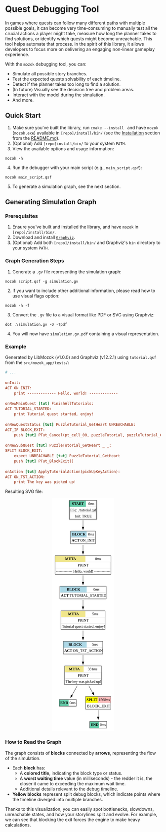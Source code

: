 # Quest Debugging Tool

In games where quests can follow many different paths with multiple  possible goals, it can become very time-consuming to manually test all the crucial actions a player might take, measure how long the planner takes to find solutions, or identify which quests might become unreachable. This tool helps automate that process. In the spirit of this library, it allows developers to focus more on delivering an engaging non-linear gameplay experience.  

With the `mozok` debugging tool, you can:
- Simulate all possible story branches.
- Test the expected quests solvability of each timeline.
- Detect if the planner takes too long to find a solution.
- (In future) Visually see the decision tree and problem areas.
- Interact with the model during the simulation.
- And more.

## Quick Start

1. Make sure you've built the library, run `cmake --install ` and have `mozok` (`mozok.exe`) available in `[repo]/install/bin/` (see the [Installation](../README.md#installation) section from the [README.md](../README.md)).
2. (Optional) Add `[repo]install/bin/` to your system `PATH`.
3. View the available options and usage information:
```
mozok -h
```
4. Run the debugger with your main script (e.g., `main_script.qsf`):
```
mozok main_script.qsf
```
5. To generate a simulation graph, see the next section.

## Generating Simulation Graph

### Prerequisites

1. Ensure you’ve built and installed the library, and have `mozok` in `[repo]/install/bin/`.
2. Download and install [`Graphviz`](https://graphviz.org/).
3. (Optional) Add both `[repo]/install/bin/` and Graphviz's `bin` directory to your system `PATH`.

### Graph Generation Steps

1. Generate a `.gv` file representing the simulation graph:
```
mozok script.qsf -g simulation.gv
```

2. If you want to include other additional information, please read how to use visual flags option:
```
mozok -h -f
```

3. Convert the `.gv` file to a visual format like PDF or SVG using Graphviz:
```
dot .\simulation.gv -O -Tpdf
```

4. You will now have `simulation.gv.pdf` containing a visual representation.


### Example

Generated by LibMozok (v1.0.0) and Graphviz (v12.2.1) using `tutorial.qsf`  from the `src/mozok_app/tests/`:

```ini
# ... 

onInit:
ACT ON_INIT:
    print ------------- Hello, world! ------------- 

onNewMainQuest [tut] FinishAllTutorials:
ACT TUTORIAL_STARTED:
    print Tutorial quest started, enjoy!

onNewQuestStatus [tut] PuzzleTutorial_GetHeart UNREACHABLE:
ACT_IF BLOCK_EXIT:
    push [tut] PTut_Cancel(pt_cell_00, puzzleTutorial, puzzleTutorial_GetHeart)

onNewSubQuest [tut] PuzzleTutorial_GetHeart _ _:
SPLIT BLOCK_EXIT:
    expect UNREACHABLE [tut] PuzzleTutorial_GetHeart
    push [tut] PTut_BlockExit()

onAction [tut] ApplyTutorialAction(pickUpKeyAction):
ACT ON_TST_ACTION:
    print The key was picked up!
```

Resulting SVG file:

<center>
      <picture>
            <img height="750px" alt="Simulation Graph" src="./imgs/simulation_example.svg">
      </picture>
</center>

### How to Read the Graph

The graph consists of **blocks** connected by **arrows**, representing the flow of the simulation.

* Each **block** has:
   * A **colored title**, indicating the block type or status.
   * A **worst waiting time** value (in milliseconds) - the redder it is, the closer it came to exceeding the maximum wait time.
   * Additional details relevant to the debug timeline.
* **Yellow blocks** represent split debug blocks, which indicate points where the timeline diverged into multiple branches.

Thanks to this visualization, you can easily spot bottlenecks, slowdowns, unreachable states, and how your storylines split and evolve. For example, we can see that blocking the exit forces the engine to make heavy calculations.